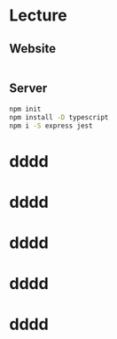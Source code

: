 # Lecture

## Website

```sh
```

## Server

```sh
npm init
npm install -D typescript
npm i -S express jest
```
# dddd
# dddd
# dddd
# dddd
# dddd
